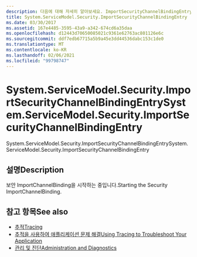 ```yaml
---
description: 다음에 대해 자세히 알아보세요. ImportSecurityChannelBindingEntry
title: System.ServiceModel.Security.ImportSecurityChannelBindingEntry
ms.date: 03/30/2017
ms.assetid: 167e4485-3595-43a9-a342-674cd6a35daa
ms.openlocfilehash: d12443d70650085021c9361e62763ac801126e6c
ms.sourcegitcommit: ddf7edb67715a5b9a45e3dd44536dabc153c1de0
ms.translationtype: MT
ms.contentlocale: ko-KR
ms.lasthandoff: 02/06/2021
ms.locfileid: "99798747"
---
```

# <a name="systemservicemodelsecurityimportsecuritychannelbindingentry"></a><span data-ttu-id="c3571-103">System.ServiceModel.Security.ImportSecurityChannelBindingEntry</span><span class="sxs-lookup"><span data-stu-id="c3571-103">System.ServiceModel.Security.ImportSecurityChannelBindingEntry</span></span>

<span data-ttu-id="c3571-104">System.ServiceModel.Security.ImportSecurityChannelBindingEntry</span><span class="sxs-lookup"><span data-stu-id="c3571-104">System.ServiceModel.Security.ImportSecurityChannelBindingEntry</span></span>  
  
## <a name="description"></a><span data-ttu-id="c3571-105">설명</span><span class="sxs-lookup"><span data-stu-id="c3571-105">Description</span></span>  

 <span data-ttu-id="c3571-106">보안 ImportChannelBinding을 시작하는 중입니다.</span><span class="sxs-lookup"><span data-stu-id="c3571-106">Starting the Security ImportChannelBinding.</span></span>  
  
## <a name="see-also"></a><span data-ttu-id="c3571-107">참고 항목</span><span class="sxs-lookup"><span data-stu-id="c3571-107">See also</span></span>

- [<span data-ttu-id="c3571-108">추적</span><span class="sxs-lookup"><span data-stu-id="c3571-108">Tracing</span></span>](index.md)
- [<span data-ttu-id="c3571-109">추적을 사용하여 애플리케이션 문제 해결</span><span class="sxs-lookup"><span data-stu-id="c3571-109">Using Tracing to Troubleshoot Your Application</span></span>](using-tracing-to-troubleshoot-your-application.md)
- [<span data-ttu-id="c3571-110">관리 및 진단</span><span class="sxs-lookup"><span data-stu-id="c3571-110">Administration and Diagnostics</span></span>](../index.md)
